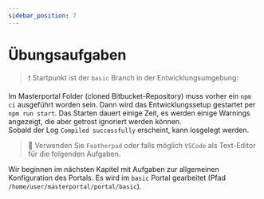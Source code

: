 ```yaml
---
sidebar_position: 7
---
```


# Übungsaufgaben

> :exclamation: Startpunkt ist der `basic` Branch in der Entwicklungsumgebung:  

Im Masterportal Folder (cloned Bitbucket-Repository) muss vorher ein `npm ci` ausgeführt worden sein.
Dann wird das Entwicklungssetup gestartet per `npm run start`.
Das Starten dauert einige Zeit, es werden einige Warnings angezeigt, die aber getrost ignoriert werden können.  
Sobald der Log `Compiled successfully` erscheint, kann losgelegt werden.

> 📝
> Verwenden Sie `Featherpad` oder falls möglich `VSCode` als Text-Editor für die folgenden Aufgaben.

Wir beginnen im nächsten Kapitel mit Aufgaben zur allgemeinen Konfiguration des Portals. Es wird im `basic` Portal gearbeitet (Pfad `/home/user/masterportal/portal/basic`).
